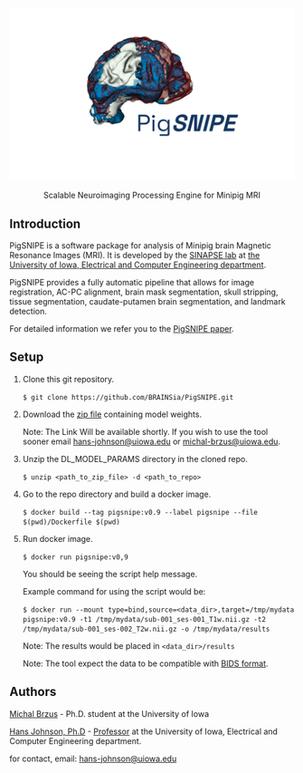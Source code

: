 ![](/pigsnipe_logo.png)

<div align="center">
  <p align="center">Scalable Neuroimaging Processing Engine for Minipig MRI</p>
</div>

## Introduction

PigSNIPE is a software package for analysis of Minipig brain Magnetic Resonance Images (MRI). It is developed by the [SINAPSE lab](https://medicine.uiowa.edu/psychiatry/sinapse) at 
[the University of Iowa, Electrical and Computer Engineering department](https://ece.engineering.uiowa.edu/).

PigSNIPE provides a fully automatic pipeline that allows for image registration, AC-PC alignment, brain mask segmentation, skull stripping, tissue segmentation, caudate-putamen brain segmentation, and landmark detection.

For detailed information we refer you to the [PigSNIPE paper](https://www.preprints.org/manuscript/202301.0313/v1).

## Setup

1. Clone this git repository.

    `$ git clone https://github.com/BRAINSia/PigSNIPE.git`

2. Download the [zip file](https://iowa.sharepoint.com/:u:/r/sites/SINAPSELAB/Shared%20Documents/PigSNIPE/DL_MODEL_PARAMS.zip?csf=1&web=1&e=8y0BX4) containing model weights. 
  
    Note: The Link Will be available shortly. If you wish to use the tool sooner email hans-johnson@uiowa.edu or michal-brzus@uiowa.edu.

3. Unzip the DL_MODEL_PARAMS directory in the cloned repo.

    `$ unzip <path_to_zip_file> -d <path_to_repo> `

4. Go to the repo directory and build a docker image.

    `$ docker build --tag pigsnipe:v0.9 --label pigsnipe --file $(pwd)/Dockerfile $(pwd)`

5. Run docker image.

    `$ docker run pigsnipe:v0,9`
   
   You should be seeing the script help message.
   
   Example command for using the script would be:
   
    `$ docker run --mount type=bind,source=<data_dir>,target=/tmp/mydata pigsnipe:v0.9 -t1 /tmp/mydata/sub-001_ses-001_T1w.nii.gz -t2 /tmp/mydata/sub-001_ses-002_T2w.nii.gz -o /tmp/mydata/results`
    
    Note: The results would be placed in `<data_dir>/results`
    
    Note: The tool expect the data to be compatible with [BIDS format](https://bids.neuroimaging.io/). 

## Authors

[Michal Brzus](https://github.com/mbrzus) - Ph.D. student at the University of Iowa

[Hans Johnson, Ph.D](https://github.com/hjmjohnson) - [Professor](https://engineering.uiowa.edu/people/hans-johnson) at the University of Iowa, Electrical and Computer Engineering department.

for contact, email: hans-johnson@uiowa.edu
